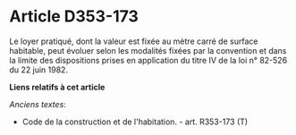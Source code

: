 # Article D353-173

Le loyer pratiqué, dont la valeur est fixée au mètre carré de surface habitable, peut évoluer selon les modalités fixées par
la convention et dans la limite des dispositions prises en application du titre IV de la loi n° 82-526 du 22 juin 1982.

**Liens relatifs à cet article**

_Anciens textes_:

  - Code de la construction et de l'habitation. - art. R353-173 (T)

